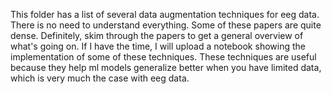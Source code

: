 This folder has a list of several data augmentation techniques for eeg data. 
There is no need to understand everything. 
Some of these papers are quite dense. 
Definitely, skim through the papers to get a general overview of what's going on. 
If I have the time, I will upload a notebook showing the implementation of some of these techniques. 
These techniques are useful because they help ml models generalize better when you have limited data, 
which is very much the case with eeg data. 
